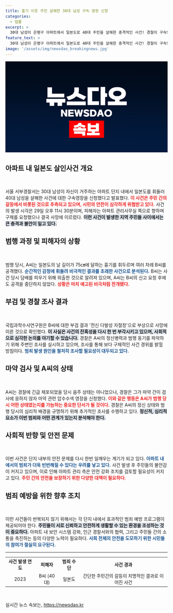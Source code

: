 ```yaml
---
title: 흉기 이웃 주민 살해한 30대 남성 구속 영장 신청
categories:
  - 법률
excerpt: >
  30대 남성이 은평구 아파트에서 일본도로 40대 주민을 살해한 충격적인 사건! 경찰이 구속영장을 신청한 가운데, 숨진 피해자의 부검 결과가 공개되며 사건의 전말이 드러나고 있다.
feature_text: >
  30대 남성이 은평구 아파트에서 일본도로 40대 주민을 살해한 충격적인 사건! 경찰이 구속영장을 신청한 가운데, 숨진 피해자의 부검 결과가 공개되며 사건의 전말이 드러나고 있다.
image: '/assets/img/newsdao_breakingnews.jpg'
---
```


<p><img src="/assets/img/newsdao_breakingnews.jpg" alt="flaretime 속보" /></p>

<h2 data-ke-size="size26">아파트 내 일본도 살인사건 개요</h2>

<p data-ke-size="size16">&nbsp;</p>

<p>서울 서부경찰서는 30대 남성이 자신이 거주하는 아파트 단지 내에서 일본도를 휘둘러 40대 남성을 살해한 사건에 대한 구속영장을 신청했다고 발표했다. <b><span style="color: #ee2323;">이 사건은 주민 간의 갈등에서 비롯된 것으로 추측되고 있으며, 시민의 안전이 심각하게 위협받고 있다.</span></b> 사건의 발생 시각은 29일 오후 11시 30분이며, 피해자는 아파트 관리사무실 쪽으로 향하며 구제를 요청했으나 결국 사망에 이르렀다. <b><span style="background-color: #21538527;">이런 사건이 발생한 지역 주민들 사이에서는 큰 충격과 불안이 일고 있다.</span></b> </p>

<h2 data-ke-size="size26">범행 과정 및 피해자의 상황</h2>

<p data-ke-size="size16">&nbsp;</p>

<p>범행 당시, A씨는 일본도의 날 길이가 75㎝에 달하는 흉기를 휘두르며 여러 차례 B씨를 공격했다. <b><span style="color: #1a5490;">순간적인 감정에 휘둘려 비극적인 결과를 초래한 사건으로 분석된다.</span></b> B씨는 사건 당시 담배를 피우기 위해 외출한 것으로 알려져 있으며, A씨는 B씨의 신고 요청 후에도 공격을 중단하지 않았다. <b><span style="color: #ee2323;">상황은 마치 예고된 비극처럼 전개됐다.</span></b> </p>

<h2 data-ke-size="size26">부검 및 경찰 조사 결과</h2>

<p data-ke-size="size16">&nbsp;</p>

<p>국립과학수사연구원은 B씨에 대한 부검 결과 '전신 다발성 자절창'으로 부상으로 사망에 이른 것으로 확인했다. <b><span style="background-color: #21538527;">이 사실은 사건의 잔혹성을 다시 한 번 부각시키고 있으며, 사회적으로 심각한 논의를 야기할 수 있습니다.</span></b> 경찰은 A씨의 정신병력과 범행 동기를 파악하기 위해 주변인 조사를 실시하고 있으며, 조사를 통해 보다 구체적인 사건 경위를 밝힐 방침이다. <b><span style="color: #1a5490;">범죄 발생 원인을 철저히 조사할 필요성이 대두되고 있다.</span></b></p>

<h2 data-ke-size="size26">마약 검사 및 A씨의 상태</h2>

<p data-ke-size="size16">&nbsp;</p>

<p>A씨는 경찰에 긴급 체포되었을 당시 음주 상태는 아니었으나, 경찰은 그가 마약 간이 검사에 응하지 않자 마약 관련 압수수색 영장을 신청했다. <b><span style="color: #ee2323;">이와 같은 행동은 A씨가 범행 당시 어떤 상태였는지를 가늠하는 중요한 단서가 될 것이다.</span></b> 경찰은 A씨의 정신 상태와 범행 당시의 심리적 배경을 규명하기 위해 추가적인 조사를 수행하고 있다. <b><span style="background-color: #21538527;">정신적, 심리적 요소가 이번 범죄와 어떤 관계가 있는지 분석해야 한다.</span></b></p>

<h2 data-ke-size="size26">사회적 반향 및 안전 문제</h2>

<p data-ke-size="size16">&nbsp;</p>

<p>이번 사건은 단지 내부의 안전 문제를 다시 한번 일깨우는 계기가 되고 있다. <b><span style="color: #1a5490;">아파트 내에서의 범죄가 더욱 빈번해질 수 있다는 우려를 낳고 있다.</span></b> 사건 발생 후 주민들의 불안감이 커지고 있으며, 이로 인해 아파트 관리 측은 안전 강화 조치를 검토할 필요성이 커지고 있다. <b><span style="color: #ee2323;">주민 간의 안전을 보장하기 위한 다양한 대책이 필요하다.</span></b></p>

<h2 data-ke-size="size26">범죄 예방을 위한 향후 조치</h2>

<p data-ke-size="size16">&nbsp;</p>

<p>이런 사건들이 반복되지 않기 위해서는 각 단지 내에서 효과적인 범죄 예방 프로그램이 제공되어야 한다. <b><span style="background-color: #21538527;">주민들이 서로 신뢰하고 안전하게 생활할 수 있는 환경을 조성하는 것이 중요하다.</span></b> 아파트 내 보안 시스템 강화, 인근 경찰서와의 협력, 그리고 주민들 간의 소통을 촉진하는 등의 다양한 노력이 필요하다. <b><span style="color: #1a5490;">사회 전체의 안전을 도모하기 위한 시민들의 참여가 절실히 요구된다.</span></b> </p>

<hr />

<table style="width: 100%; border-collapse: collapse;">
  <tbody>
    <tr>
      <td style="text-align: center; height: 17px;"><b>사건 발생 연도</b></td>
      <td style="text-align: center; height: 17px;"><b>피해자</b></td>
      <td style="text-align: center; height: 17px;"><b>범죄 수단</b></td>
      <td style="text-align: center; height: 17px;"><b>사건 경과</b></td>
    </tr>
    <tr>
      <td style="text-align: center; height: 17px;">2023</td>
      <td style="text-align: center; height: 17px;">B씨 (40대)</td>
      <td style="text-align: center; height: 17px;">일본도</td>
      <td style="text-align: center; height: 17px;">간단한 주민간의 갈등이 치명적인 결과로 이어진 사건</td>
    </tr>
  </tbody>
</table>

<p data-ke-size="size16">&nbsp;</p>
실시간 뉴스 속보는, <a href="https://newsdao.kr" rel="dofollow">https://newsdao.kr</a>


